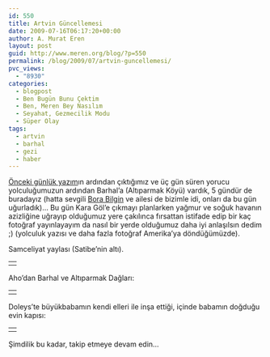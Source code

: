 ```yaml
---
id: 550
title: Artvin Güncellemesi
date: 2009-07-16T06:17:20+00:00
author: A. Murat Eren
layout: post
guid: http://www.meren.org/blog/?p=550
permalink: /blog/2009/07/artvin-guncellemesi/
pvc_views:
  - "8930"
categories:
  - blogpost
  - Ben Bugün Bunu Çektim
  - Ben, Meren Bey Nasılım
  - Seyahat, Gezmecilik Modu
  - Süper Olay
tags:
  - artvin
  - barhal
  - gezi
  - haber
---
```

[Önceki günlük yazım](http://www.meren.org/blog/2009/07/bekle-bizi-artvin-geliyoruz/)ın ardından çıktığımız ve üç gün süren yorucu yolculuğumuzun ardından Barhal&#8217;a (Altıparmak Köyü) vardık, 5 gündür de buradayız (hatta sevgili [Bora Bilgin](http://benbugunbunuogrendim.blogspot.com/) ve ailesi de bizimle idi, onları da bu gün uğurladık)&#8230; Bu gün Kara Göl&#8217;e çıkmayı planlarken yağmur ve soğuk havanın azizliğine uğrayıp olduğumuz yere çakılınca fırsattan istifade edip bir kaç fotoğraf yayınlayayım da nasıl bir yerde olduğumuz daha iyi anlaşılsın dedim ;) (yolculuk yazısı ve daha fazla fotoğraf Amerika&#8217;ya döndüğümüzde).

Samceliyat yaylası (Satibe&#8217;nin altı).

<table border="0" width="100%">
  <tr>
    <td align="center">
      <img title="Samceliyat" src="{{ site.baseurl }}/images/artvin-guncellemesi-samceliyat.jpg" alt="" />
    </td>
  </tr>
</table>

Aho&#8217;dan Barhal ve Altıparmak Dağları:

<table border="0" width="100%">
  <tr>
    <td align="center">
      <img title="Altıparmak Dağları" src="{{ site.baseurl }}/images/artvin-guncellemesi-altiparmaklar.jpg" alt="" />
    </td>
  </tr>
</table>

Doleys&#8217;te büyükbabamın kendi elleri ile inşa ettiği, içinde babamın doğduğu evin kapısı:

<table border="0" width="100%">
  <tr>
    <td align="center">
      <img title="Doleys" src="{{ site.baseurl }}/images/artvin-guncellemesi-doleystekiev.jpg" alt="" />
    </td>
  </tr>
</table>

Şimdilik bu kadar, takip etmeye devam edin&#8230;
